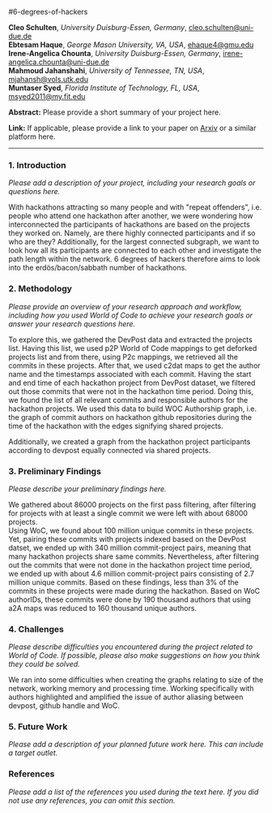 #6-degrees-of-hackers

**Cleo Schulten**, *University Duisburg-Essen, Germany*, cleo.schulten@uni-due.de </br>
**Ebtesam Haque**, *George Mason University, VA, USA*, ehaque4@gmu.edu </br>
**Irene-Angelica Chounta**, *University Duisburg-Essen, Germany*, irene-angelica.chounta@uni-due.de </br>
**Mahmoud Jahanshahi**, *University of Tennessee, TN, USA*, mjahansh@vols.utk.edu </br>
**Muntaser Syed**, *Florida Institute of Technology, FL, USA*, msyed2011@my.fit.edu </br>

**Abstract:** Please provide a short summary of your project here.

**Link:** If applicable, please provide a link to your paper on [Arxiv](https://arxiv.org/) or a similar platform here.

***

### 1. Introduction
*Please add a description of your project, including your research goals or questions here.*

With hackathons attracting so many people and with "repeat offenders", i.e. people who attend one hackathon after another, we were wondering how interconnected the participants of hackathons are based on the projects they worked on.
Namely, are there highly connected participants and if so who are they? Additionally, for the largest connected subgraph, we want to look how all its participants are connected to each other and investigate the path length within the network.
6 degrees of hackers therefore aims to look into the erdös/bacon/sabbath number of hackathons. 

### 2. Methodology
*Please provide an overview of your research approach and workflow, including how you used World of Code to achieve your research goals or answer your research questions here.*

To explore this, we gathered the DevPost data and extracted the projects list. Having this list, we used p2P World of Code mappings
to get deforked projects list and from there, using P2c mappings, we retrieved all the commits in these projects.
After that, we used c2dat maps to get the author name and the timestamps associated with each commit.
Having the start and end time of each hackathon project from DevPost dataset, we filtered out those commits that
were not in the hackathon time period. Doing this, we found the list of all relevant commits and responsible authors for the hackathon projects.
We used this data to build WOC Authorship graph, i.e. the graph of commit authors on hackathon github repositories during the time of the hackathon with the edges signifying shared projects.  

Additionally, we created a graph from the hackathon project participants according to devpost equally connected via shared projects.

### 3. Preliminary Findings
*Please describe your preliminary findings here.*

We gathered about 86000 projects on the first pass filtering, after filtering for projects with at least a single commit we were left with about 68000 projects.  
Using WoC, we found about 100 million unique commits in these projects. Yet, pairing these commits with projects indexed based on the DevPost datset, we ended up with 340 million commit-project pairs, meaning that many hackathon projects share same commits. 
Nevertheless, after filtering out the commits that were not done in the hackathon project time period, we ended up with about 4.6 million commit-project pairs consisting of 2.7 million unique commits. Based on these findings, less than 3% of the commits in these projects were made during the hackathon. 
Based on WoC authorIDs, these commits were done by 190 thousand authors that using a2A maps was reduced to 160 thousand unique authors.

### 4. Challenges
*Please describe difficulties you encountered during the project related to World of Code. If possible, please also make suggestions on how you think they could be solved.*

We ran into some difficulties when creating the graphs relating to size of the network, working memory and processing time.
Working specifically with authors highlighted and amplified the issue of author aliasing between devpost, github handle and WoC. 

### 5. Future Work
*Please add a description of your planned future work here. This can include a target outlet.*



### References
*Please add a list of the references you used during the text here. If you did not use any references, you can omit this section.*

